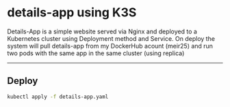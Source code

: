 # details-app using K3S

Details-App is a simple website served via Nginx and deployed to a Kubernetes cluster using Deployment method and Service.
On deploy the system will pull details-app from my DockerHub acount (meir25) and run two pods with the same app in the same cluster (using replica)

---

## Deploy

```bash
kubectl apply -f details-app.yaml


